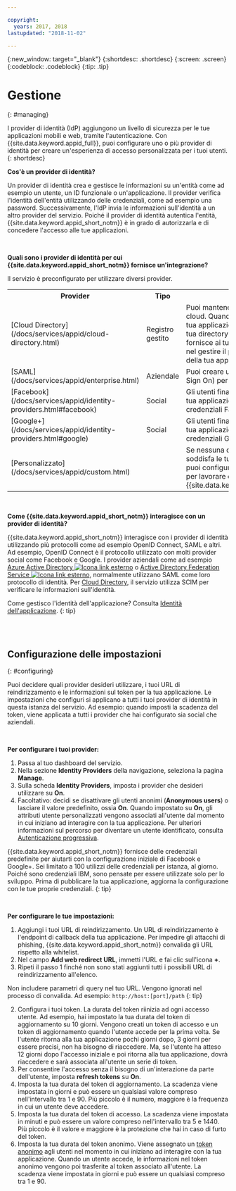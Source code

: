 ```yaml
---

copyright:
  years: 2017, 2018
lastupdated: "2018-11-02"

---
```


{:new_window: target="_blank"}
{:shortdesc: .shortdesc}
{:screen: .screen}
{:codeblock: .codeblock}
{:tip: .tip}


# Gestione
{: #managing}

I provider di identità (IdP) aggiungono un livello di sicurezza per le tue applicazioni mobili e web, tramite l'autenticazione. Con {{site.data.keyword.appid_full}}, puoi configurare uno o più provider di identità per creare un'esperienza di accesso personalizzata per i tuoi utenti.
{: shortdesc}


**Cos'è un provider di identità?**

Un provider di identità crea e gestisce le informazioni su un'entità come ad esempio un utente, un ID funzionale o un'applicazione. Il provider verifica l'identità dell'entità utilizzando delle credenziali, come ad esempio una password. Successivamente, l'IdP invia le informazioni sull'identità a un altro provider del servizio. Poiché il provider di identità autentica l'entità, {{site.data.keyword.appid_short_notm}} è in grado di autorizzarla e di concedere l'accesso alle tue applicazioni.

</br>

**Quali sono i provider di identità per cui {{site.data.keyword.appid_short_notm}} fornisce un'integrazione?**

Il servizio è preconfigurato per utilizzare diversi provider.

<table>
  <tr>
    <th>Provider</th>
    <th>Tipo</th>
    <th>Descrizione</th>
  </tr>
  <tr>
    <td>[Cloud Directory](/docs/services/appid/cloud-directory.html)</td>
    <td>Registro gestito</td>
    <td>Puoi mantenere il tuo registro utenti nel cloud. Quando un utente si registra alla tua applicazione, viene aggiunto alla tua directory di utenti. Questa opzione fornisce ai tuoi utenti maggiore libertà nel gestire il proprio account all'interno della tua applicazione.</td>
  </tr>
  <tr>
    <td>[SAML](/docs/services/appid/enterprise.html)</td>
    <td>Aziendale</td>
    <td>Puoi creare un'esperienza SSO (Single Sign On) per i tuoi utenti finali.</td>
  </tr>
  <tr>
    <td>[Facebook](/docs/services/appid/identity-providers.html#facebook)</td>
    <td>Social</td>
    <td>Gli utenti finali possono accedere alla tua applicazione utilizzando le loro credenziali Facebook.</td>
  </tr>
  <tr>
    <td>[Google+](/docs/services/appid/identity-providers.html#google)</td>
    <td>Social</td>
    <td>Gli utenti finali possono accedere alla tua applicazione utilizzando le loro credenziali Google+.</td>
  </tr>
  <tr>
    <td>[Personalizzato](/docs/services/appid/custom.html)</td>
    <td> </td>
    <td>Se nessuna delle opzioni fornite soddisfa le tue necessità specifiche, puoi configurare il tuo flusso di identità per lavorare con {{site.data.keyword.appid_short_notm}}.</td>
  </tr>
  
</table>

</br>

**Come {{site.data.keyword.appid_short_notm}} interagisce con un provider di identità?**

{{site.data.keyword.appid_short_notm}} interagisce con i provider di identità utilizzando più protocolli come ad esempio OpenID Connect, SAML e altri. Ad esempio, OpenID Connect è il protocollo utilizzato con molti provider social come Facebook e Google. I provider aziendali come ad esempio <a href="https://www.ibm.com/blogs/bluemix/2018/03/setting-ibm-cloud-app-id-azure-active-directory/" target="_blank">Azure Active Directory <img src="../../icons/launch-glyph.svg" alt="Icona link esterno"></a> o <a href="https://www.ibm.com/blogs/bluemix/2018/03/setting-ibm-cloud-app-id-active-directory-federation-service/" target="_blank">Active Directory Federation Service <img src="../../icons/launch-glyph.svg" alt="Icona link esterno"></a>, normalmente utilizzano SAML come loro protocollo di identità. Per [Cloud Directory](cloud-directory.html), il servizio utilizza SCIM per verificare le informazioni sull'identità.

Come gestisco l'identità dell'applicazione? Consulta [Identità dell'applicazione](app-to-app.html).
{: tip}

</br>
</br>

## Configurazione delle impostazioni
{: #configuring}

Puoi decidere quali provider desideri utilizzare, i tuoi URL di reindirizzamento e le informazioni sul token per la tua applicazione. Le impostazioni che configuri si applicano a tutti i tuoi provider di identità in questa istanza del servizio. Ad esempio: quando imposti la scadenza del token, viene applicata a tutti i provider che hai configurato sia social che aziendali.

</br>

**Per configurare i tuoi provider:**

1. Passa al tuo dashboard del servizio.
2. Nella sezione **Identity Providers** della navigazione, seleziona la pagina **Manage**.
3. Sulla scheda **Identity Providers**, imposta i provider che desideri utilizzare su **On**.
4. Facoltativo: decidi se disattivare gli utenti anonimi (**Anonymous users**) o lasciare il valore predefinito, ossia **On**. Quando impostato su **On**, gli attributi utente personalizzati vengono associati all'utente dal momento in cui iniziano ad interagire con la tua applicazione. Per ulteriori informazioni sul percorso per diventare un utente identificato, consulta [Autenticazione progressiva](progressive.html#progressive).

{{site.data.keyword.appid_short_notm}} fornisce delle credenziali predefinite per aiutarti con la configurazione iniziale di Facebook e Google+. Sei limitato a 100 utilizzi delle credenziali per istanza, al giorno. Poiché sono credenziali IBM, sono pensate per essere utilizzate solo per lo sviluppo. Prima di pubblicare la tua applicazione, aggiorna la configurazione con le tue proprie credenziali.
{: tip}

</br>

**Per configurare le tue impostazioni:**

1. Aggiungi i tuoi URL di reindirizzamento. Un URL di reindirizzamento è l'endpoint di callback della tua applicazione. Per impedire gli attacchi di phishing, {{site.data.keyword.appid_short_notm}} convalida gli URL rispetto alla whitelist.
  1. Nel campo **Add web redirect URL**, immetti l'URL e fai clic sull'icona **+**.
  2. Ripeti il passo 1 finché non sono stati aggiunti tutti i possibili URL di reindirizzamento all'elenco.

  Non includere parametri di query nel tuo URL. Vengono ignorati nel processo di convalida. Ad esempio: `http://host:[port]/path`
  {: tip}

2. Configura i tuoi token. La durata del token riinizia ad ogni accesso utente. Ad esempio, hai impostato la tua durata del token di aggiornamento su 10 giorni. Vengono creati un token di accesso e un token di aggiornamento quando l'utente accede per la prima volta. Se l'utente ritorna alla tua applicazione pochi giorni dopo, 3 giorni per essere precisi, non ha bisogno di riaccedere. Ma, se l'utente ha atteso 12 giorni dopo l'accesso iniziale e poi ritorna alla tua applicazione, dovrà riaccedere e sarà associata all'utente un serie di token.
  1. Per consentire l'accesso senza il bisogno di un'interazione da parte dell'utente, imposta **refresh tokens** su **On**.
  2. Imposta la tua durata del token di aggiornamento. La scadenza viene impostata in giorni e può essere un qualsiasi valore compreso nell'intervallo tra 1 e 90. Più piccolo è il numero, maggiore è la frequenza in cui un utente deve accedere.
  3. Imposta la tua durata del token di accesso. La scadenza viene impostata in minuti e può essere un valore compreso nell'intervallo tra 5 e 1440. Più piccolo è il valore e maggiore è la protezione che hai in caso di furto del token.
  4. Imposta la tua durata del token anonimo. Viene assegnato un [token anonimo](/docs/services/appid/progressive.html#anonymous) agli utenti nel momento in cui iniziano ad interagire con la tua applicazione. Quando un utente accede, le informazioni nel token anonimo vengono poi trasferite al token associato all'utente. La scadenza viene impostata in giorni e può essere un qualsiasi compreso tra 1 e 90.

</br>
</br>
